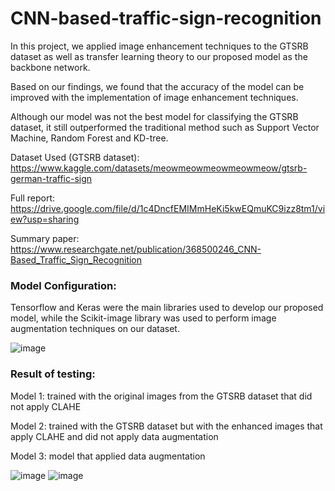# CNN-based-traffic-sign-recognition

In this project, we applied image enhancement techniques to the GTSRB dataset as well as transfer learning theory to our proposed model as
the backbone network. 

Based on our findings, we found that the accuracy of the model can be improved with the implementation of image enhancement techniques.

Although our model was not the best model for classifying the GTSRB dataset, it still outperformed the traditional method such as Support Vector Machine, Random Forest and KD-tree.

Dataset Used (GTSRB dataset): https://www.kaggle.com/datasets/meowmeowmeowmeowmeow/gtsrb-german-traffic-sign

Full report: https://drive.google.com/file/d/1c4DncfEMIMmHeKi5kwEQmuKC9izz8tm1/view?usp=sharing

Summary paper: https://www.researchgate.net/publication/368500246_CNN-Based_Traffic_Sign_Recognition


### Model Configuration:

Tensorflow and Keras were the main libraries used to develop our proposed model, while the Scikit-image library was used to perform image augmentation techniques on our dataset.

![image](https://github.com/fionalsw/CNN-based-traffic-sign-recognition/assets/92009778/21abfa03-8812-4e48-9cf5-bf85e3a25e9a)

### Result of testing:

Model 1: trained with the original images from the GTSRB dataset that did not apply
CLAHE

Model 2: trained with the GTSRB dataset but with the enhanced images that apply CLAHE and did not apply data augmentation 

Model 3: model that applied data augmentation 

![image](https://github.com/fionalsw/CNN-based-traffic-sign-recognition/assets/92009778/1a983518-d473-4243-916e-45b68e064a09)
![image](https://github.com/fionalsw/CNN-based-traffic-sign-recognition/assets/92009778/052235d3-5f45-4d7d-8d7a-7951881e9e66)
